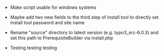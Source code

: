 * Make script usable for windows systems

* Maybe add two new fields to the third step of install tool to directly set install tool password and site name

* Rename "source" directory to latest version (e.g. typo3_src-6.0.3) and set this path to PrerequisiteBuilder via install.php

* Testing testing testing